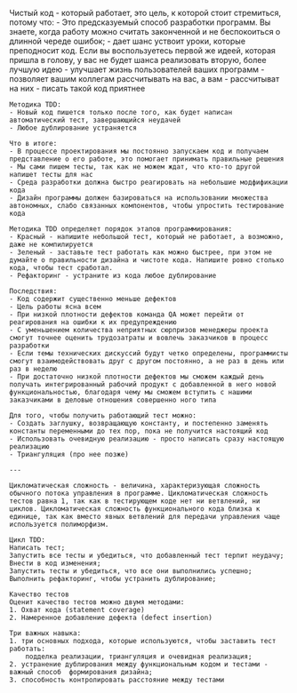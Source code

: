 Чистый код - который работает, это цель, к которой стоит стремиться, потому что:
    - Это предсказуемый способ разработки программ. Вы знаете, когда работу можно считать законченной и не беспокоиться о длинной череде ошибок;
    - дает шанс уствоит уроки, которые преподносит код. Если вы воспользуетесь первой же идеей, которая пришла в голову, у вас не будет шанса реализовать вторую, более лучшую идею
    - улучшает жизнь пользователей ваших программ
    - позволяет вашим коллегам рассчитывать на вас, а вам - рассчитыват на них
    - писать такой код приятнее

    Методика TDD:
    - Новый код пишется только после того, как будет написан автоматический тест, завершающийся неудачей
    - Любое дублирование устраняется

    Что в итоге:
    - В процессе проектирования мы постоянно запускаем код и получаем представление о его работе, это помогает принимать правильные решения
    - Мы сами пишем тесты, так как не можем ждат, что кто-то другой напишет тесты для нас
    - Среда разработки должна быстро реагировать на небольшие модфификации кода
    - Дизайн программы должен базироваться на использовании множества автономных, слабо связанных компонентов, чтобы упростить тестирование кода

    Методика TDD определяет порядок этапов программирования:
    - Красный - напишите небольшой тест, который не работает, а возможно, даже не компилируется
    - Зеленый - заставьте тест работать как можно быстрее, при этом не думайте о правильности дизайна и чистоте кода. Напишите ровно столько кода, чтобы тест сработал.
    - Рефакторинг - устраните из кода любое дублирование

    Последствия:
    - Код содержит существенно меньше дефектов
    - Цель работы ясна всем
    - При низкой плотности дефектов команда QA может перейти от реагирования на ошибки к их предупреждению
    - С уменьшением количества неприятных сюрпризов менеджеры проекта смогут точнее оценить трудозатраты и вовлечь заказчиков в процесс разработки
    - Если темы технических дискуссий будут четко определены, программисты смогут взаимодействовать друг с другом постоянно, а не раз в день или раз в неделю
    - При достаточно низкой плотности дефектов мы сможем каждый день получать интегрированный рабочий продукт с добавленной в него новой функциональностью, благодаря чему мы сможем вступить с нашими заказчиками в деловые отношения совершенно ного типа

    Для того, чтобы получить работающий тест можно:
    - Создать заглушку, возвращающую константу, и постепенно заменять константы переменными до тех пор, пока не получится настоящий код
    - Использовать очевидную реализацию - просто написать сразу настоящую реализацию
    - Триангуляция (про нее позже)

    ---

    Цикломатическая сложность - величина, характеризующая сложность обычного потока управления в программе. Цикломатическая сложность тестов равна 1, так как в тестирующем коде нет ни ветвлений, ни циклов. Цикломатическая сложность функционального кода близка к единице, так как вместо явных ветвлений для передачи управления чаще используется полиморфизм.

    Цикл TDD:
    Написать тест;
    Запустить все тесты и убедиться, что добавленный тест терпит неудачу;
    Внести в код изменения;
    Запустить тесты и убедиться, что все они выполнились успешно;
    Выполнить рефакторинг, чтобы устранить дублирование;

    Качество тестов
    Оценит качество тестов можно двумя методами:
    1. Охват кода (statement coverage)
    2. Намеренное добавление дефекта (defect insertion)

    Три важных навыка:
    1. три основных подхода, которые используются, чтобы заставить тест работать:
        подделка реализации, триангуляция и очевидная реализация;
    2. устранение дублирования между функциональным кодом и тестами - важный способ  формирования дизайна;
    3. способность контролировать расстояние между тестами
        